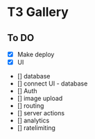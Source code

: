 # T3 Gallery

## To DO

- [x] Make deploy
- [x] UI
- [] database
- [] connect UI - database
- [] Auth
- [] image upload
- [] routing
- [] server actions
- [] analytics
- [] ratelimiting